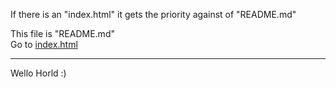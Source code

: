 If there is an "index.html" it gets the priority against of "README.md"

This file is "README.md"
<br>
Go to <a href="index.html">index.html</a>

---
Wello Horld :)

